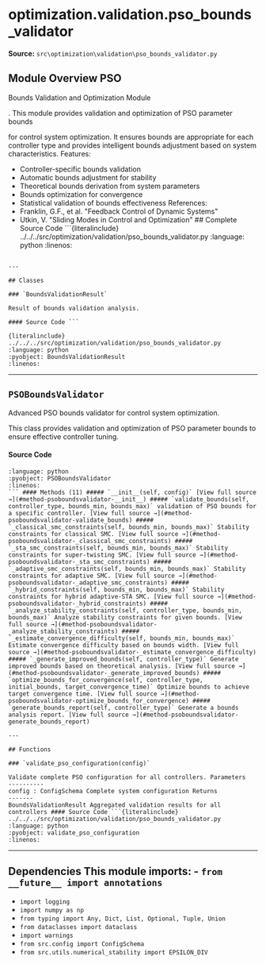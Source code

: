 # optimization.validation.pso_bounds_validator

**Source:** `src\optimization\validation\pso_bounds_validator.py`

## Module Overview PSO

Bounds Validation and Optimization Module

. This module provides validation and optimization of PSO parameter bounds


for control system optimization. It ensures bounds are appropriate for each controller
type and provides intelligent bounds adjustment based on system characteristics. Features:
- Controller-specific bounds validation
- Automatic bounds adjustment for stability
- Theoretical bounds derivation from system parameters
- Bounds optimization for convergence
- Statistical validation of bounds effectiveness References:
- Franklin, G.F., et al. "Feedback Control of Dynamic Systems"
- Utkin, V. "Sliding Modes in Control and Optimization" ## Complete Source Code ```{literalinclude} ../../../src/optimization/validation/pso_bounds_validator.py
:language: python
:linenos:
```

---

## Classes

### `BoundsValidationResult`

Result of bounds validation analysis.

#### Source Code ```

{literalinclude} ../../../src/optimization/validation/pso_bounds_validator.py
:language: python
:pyobject: BoundsValidationResult
:linenos:
```

---

## `PSOBoundsValidator`

Advanced PSO bounds validator for control system optimization.

This class provides validation and optimization of PSO parameter bounds to ensure effective controller tuning.

#### Source Code

```{literalinclude} ../../../src/optimization/validation/pso_bounds_validator.py
:language: python
:pyobject: PSOBoundsValidator
:linenos:
``` #### Methods (11) ##### `__init__(self, config)` [View full source →](#method-psoboundsvalidator-__init__) ##### `validate_bounds(self, controller_type, bounds_min, bounds_max)` validation of PSO bounds for a specific controller. [View full source →](#method-psoboundsvalidator-validate_bounds) ##### `_classical_smc_constraints(self, bounds_min, bounds_max)` Stability constraints for classical SMC. [View full source →](#method-psoboundsvalidator-_classical_smc_constraints) ##### `_sta_smc_constraints(self, bounds_min, bounds_max)` Stability constraints for super-twisting SMC. [View full source →](#method-psoboundsvalidator-_sta_smc_constraints) ##### `_adaptive_smc_constraints(self, bounds_min, bounds_max)` Stability constraints for adaptive SMC. [View full source →](#method-psoboundsvalidator-_adaptive_smc_constraints) ##### `_hybrid_constraints(self, bounds_min, bounds_max)` Stability constraints for hybrid adaptive-STA SMC. [View full source →](#method-psoboundsvalidator-_hybrid_constraints) ##### `_analyze_stability_constraints(self, controller_type, bounds_min, bounds_max)` Analyze stability constraints for given bounds. [View full source →](#method-psoboundsvalidator-_analyze_stability_constraints) ##### `_estimate_convergence_difficulty(self, bounds_min, bounds_max)` Estimate convergence difficulty based on bounds width. [View full source →](#method-psoboundsvalidator-_estimate_convergence_difficulty) ##### `_generate_improved_bounds(self, controller_type)` Generate improved bounds based on theoretical analysis. [View full source →](#method-psoboundsvalidator-_generate_improved_bounds) ##### `optimize_bounds_for_convergence(self, controller_type, initial_bounds, target_convergence_time)` Optimize bounds to achieve target convergence time. [View full source →](#method-psoboundsvalidator-optimize_bounds_for_convergence) ##### `generate_bounds_report(self, controller_type)` Generate a bounds analysis report. [View full source →](#method-psoboundsvalidator-generate_bounds_report)

---

## Functions

### `validate_pso_configuration(config)`

Validate complete PSO configuration for all controllers. Parameters
----------
config : ConfigSchema Complete system configuration Returns
-------
BoundsValidationResult Aggregated validation results for all controllers #### Source Code ```{literalinclude} ../../../src/optimization/validation/pso_bounds_validator.py
:language: python
:pyobject: validate_pso_configuration
:linenos:
```

---

## Dependencies This module imports: - `from __future__ import annotations`

- `import logging`
- `import numpy as np`
- `from typing import Any, Dict, List, Optional, Tuple, Union`
- `from dataclasses import dataclass`
- `import warnings`
- `from src.config import ConfigSchema`
- `from src.utils.numerical_stability import EPSILON_DIV`
